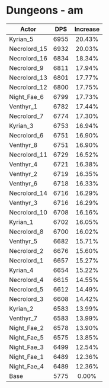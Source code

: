 # Dungeons - am
| Actor | DPS | Increase |
|---|:---:|:---:|
|Kyrian_5|6955|20.43%|
|Necrolord_15|6932|20.03%|
|Necrolord_16|6834|18.34%|
|Necrolord_9|6811|17.94%|
|Necrolord_13|6801|17.77%|
|Necrolord_12|6800|17.75%|
|Night_Fae_6|6799|17.73%|
|Venthyr_1|6782|17.44%|
|Necrolord_7|6774|17.30%|
|Kyrian_3|6753|16.94%|
|Necrolord_6|6751|16.90%|
|Venthyr_8|6751|16.90%|
|Necrolord_11|6729|16.52%|
|Venthyr_4|6721|16.38%|
|Venthyr_2|6719|16.35%|
|Venthyr_6|6718|16.33%|
|Necrolord_14|6716|16.29%|
|Venthyr_3|6716|16.29%|
|Necrolord_10|6708|16.16%|
|Kyrian_1|6702|16.05%|
|Necrolord_8|6700|16.02%|
|Venthyr_5|6682|15.71%|
|Necrolord_2|6676|15.60%|
|Necrolord_1|6657|15.27%|
|Kyrian_4|6654|15.22%|
|Necrolord_4|6615|14.55%|
|Necrolord_5|6612|14.49%|
|Necrolord_3|6608|14.42%|
|Kyrian_2|6583|13.99%|
|Venthyr_7|6583|13.99%|
|Night_Fae_2|6578|13.90%|
|Night_Fae_5|6575|13.85%|
|Night_Fae_3|6499|12.54%|
|Night_Fae_1|6489|12.36%|
|Night_Fae_4|6489|12.36%|
|Base|5775|0.00%|

